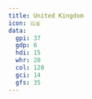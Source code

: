```yaml
---
title: United Kingdom
icon: 🇬🇧
data:
  gpi: 37
  gdp: 6
  hdi: 15
  whr: 20
  col: 120
  gci: 14
  gfs: 35
---
```

